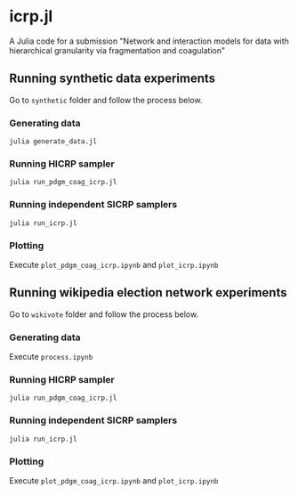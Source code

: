 # icrp.jl
A Julia code for a submission "Network and interaction models for data with hierarchical granularity via fragmentation and coagulation"

## Running synthetic data experiments
Go to ``synthetic`` folder and follow the process below.

### Generating data
```
julia generate_data.jl
```
### Running HICRP sampler
```
julia run_pdgm_coag_icrp.jl
```
### Running independent SICRP samplers
```
julia run_icrp.jl
```
### Plotting
Execute ``plot_pdgm_coag_icrp.ipynb`` and ``plot_icrp.ipynb``

## Running wikipedia election network experiments
Go to ``wikivote`` folder and follow the process below.

### Generating data
Execute ``process.ipynb``

### Running HICRP sampler
```
julia run_pdgm_coag_icrp.jl
```
### Running independent SICRP samplers
```
julia run_icrp.jl
```
### Plotting
Execute ``plot_pdgm_coag_icrp.ipynb`` and ``plot_icrp.ipynb``



